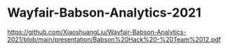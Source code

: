 # Wayfair-Babson-Analytics-2021
https://github.com/XiaoshuangLiu/Wayfair-Babson-Analytics-2021/blob/main/presentation/Babson%20Hack%20-%20Team%2012.pdf
